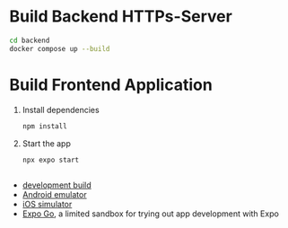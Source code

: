 # Build Backend HTTPs-Server
```sh
cd backend
docker compose up --build
```

# Build Frontend Application
1. Install dependencies

   ```bash
   npm install
   ```

2. Start the app

   ```bash
   npx expo start
 
- [development build](https://docs.expo.dev/develop/development-builds/introduction/)
- [Android emulator](https://docs.expo.dev/workflow/android-studio-emulator/)
- [iOS simulator](https://docs.expo.dev/workflow/ios-simulator/)
- [Expo Go](https://expo.dev/go), a limited sandbox for trying out app development with Expo
